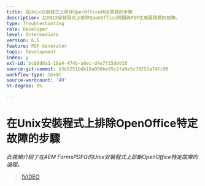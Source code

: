 ```yaml
---
title: 在Unix安裝程式上排除OpenOffice特定問題的步驟
description: 在UNIX安裝程式上排除OpenOffice問題與PDF生成器問題的故障。
type: Troubleshooting
role: Developer
level: Intermediate
version: 6.5
feature: PDF Generator
topic: Development
index: y
exl-id: bc86dda1-18a4-474b-a8ec-d4e7f15ddd10
source-git-commit: b3e9251bdb18a008be95c1fa9e5c79252a74fc98
workflow-type: tm+mt
source-wordcount: '49'
ht-degree: 0%

---
```


# 在Unix安裝程式上排除OpenOffice特定故障的步驟

*此視頻介紹了在AEM FormsPDFG的Unix安裝程式上診斷OpenOffice特定故障的過程。*

>[!VIDEO](https://video.tv.adobe.com/v/335551?quality=12&learn=on)
